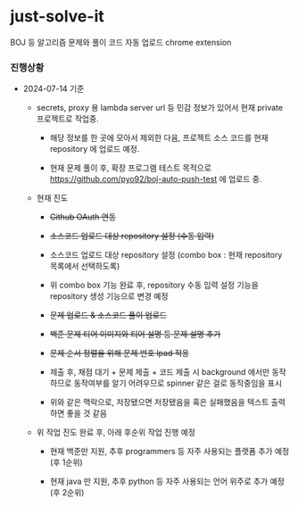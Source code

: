 # just-solve-it
BOJ 등 알고리즘 문제와 풀이 코드 자동 업로드 chrome extension


### 진행상황
- 2024-07-14 기준

  - secrets, proxy 용 lambda server url 등 민감 정보가 있어서 현재 private 프로젝트로 작업중.
    
     - 해당 정보를 한 곳에 모아서 제외한 다음, 프로젝트 소스 코드를 현재 repository 에 업로드 예정.
    
     - 현재 문제 풀이 후, 확장 프로그램 테스트 목적으로 https://github.com/pyo92/boj-auto-push-test 에 업로드 중.

  - 현재 진도
    
     - ~~Github OAuth 연동~~
    
     - ~~소스코드 업로드 대상 repository 설정 (수동 입력)~~
    
     - 소스코드 업로드 대상 repository 설정 (combo box : 현재 repository 목록에서 선택하도록)
    
     - 위 combo box 기능 완료 후, repository 수동 입력 설정 기능을 repository 생성 기능으로 변경 예정
    
     - ~~문제 업로드 & 소스코드 풀이 업로드~~
   
     - ~~백준 문제 티어 이미지와 티어 설명 등 문제 설명 추가~~
   
     - ~~문제 순서 정렬을 위해 문제 번호 lpad 적용~~
    
     - 제출 후, 채점 대기 + 문제 제출 + 코드 제출 시 background 에서만 동작하므로 동작여부를 알기 어려우므로 spinner 같은 걸로 동작중임을 표시
       
     - 위와 같은 맥락으로, 저장됐으면 저장됐음을 혹은 실패했음을 텍스트 출력하면 좋을 것 같음

   - 위 작업 진도 완료 후, 아래 후순위 작업 진행 예정
       
     - 현재 백준만 지원, 추후 programmers 등 자주 사용되는 플랫폼 추가 예정 (후 1순위)
    
     - 현재 java 만 지원, 추후 python 등 자주 사용되는 언어 위주로 추가 예정 (후 2순위)

